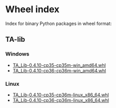 # Wheel index
Index for binary Python packages in wheel format:

## TA-lib
### Windows
- [TA_Lib-0.4.10-cp35-cp35m-win_amd64.whl](TA_Lib-0.4.10-cp35-cp35m-win_amd64.whl)
- [TA_Lib-0.4.10-cp36-cp36m-win_amd64.whl](TA_Lib-0.4.10-cp36-cp36m-win_amd64.whl)

### Linux
- [TA_Lib-0.4.10-cp35-cp36m-linux_x86_64.whl](TA_Lib-0.4.10-cp35-cp35m-linux_x86_64.whl)
- [TA_Lib-0.4.10-cp36-cp36m-linux_x86_64.whl](TA_Lib-0.4.10-cp36-cp36m-linux_x86_64.whl)

